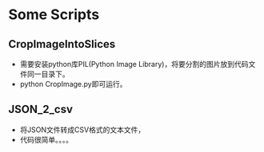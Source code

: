 Some Scripts
============

﻿CropImageIntoSlices
--------------------

* 需要安装python库PIL(Python Image Library)，将要分割的图片放到代码文件同一目录下。
* python CropImage.py即可运行。

JSON_2_csv
----------

* 将JSON文件转成CSV格式的文本文件，
* 代码很简单。。。。
